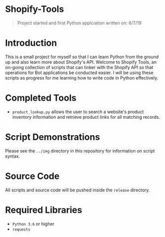 # Shopify-Tools
> Project started and first Python applciation written on: 6/7/19

# Introduction
This is a small project for myself so that I can learn Python from the ground up and also learn more about Shopify's API. Welcome to Shopify Tools, an on-going collection of scripts that can tinker with the Shopify API so that operations for Bot applications be conducted easier. I will be using these scripts as progress for me learning how to write code in Python effectively.

# Completed Tools
* `product_lookup.py` allows the user to search a website's product inventory information and retrieve product links for all matching records.

# Script Demonstrations
Please see the `../img` directory in this repository for information on script syntax.

# Source Code
All scripts and source code will be pushed inside the `release` directory.

# Required Libraries
* `Python 3.6` or higher
* `requests`
